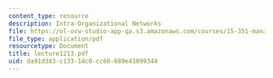```yaml
---
content_type: resource
description: Intra-Organizational Networks
file: https://ol-ocw-studio-app-qa.s3.amazonaws.com/courses/15-351-managing-the-innovation-process-fall-2002/da91d383c13314c0cc60689e41099344_lecture1213.pdf
file_type: application/pdf
resourcetype: Document
title: lecture1213.pdf
uid: da91d383-c133-14c0-cc60-689e41099344
---
```

